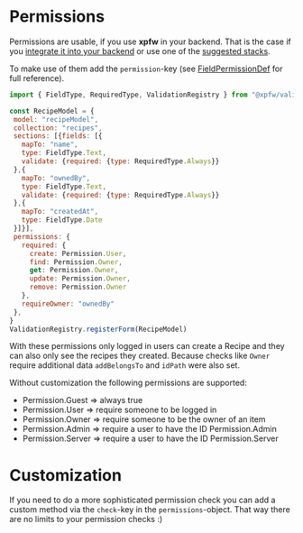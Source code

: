 # Permissions
Permissions are usable, if you use **xpfw** in your backend.
That is the case if you [integrate it into your backend](/core/backend.md) or use one of the [suggested stacks](/stacks/overview.md).

To make use of them add the `permission`-key (see [FieldPermissionDef](#fieldpermissiondef) for full reference).

 ```js
import { FieldType, RequiredType, ValidationRegistry } from "@xpfw/validate"

const RecipeModel = {
  model: "recipeModel",
  collection: "recipes",
  sections: [{fields: [{
    mapTo: "name",
    type: FieldType.Text,
    validate: {required: {type: RequiredType.Always}}
  },{
    mapTo: "ownedBy",
    type: FieldType.Text,
    validate: {required: {type: RequiredType.Always}}
  },{
    mapTo: "createdAt",
    type: FieldType.Date
  }]}],
  permissions: {
    required: {
      create: Permission.User,
      find: Permission.Owner,
      get: Permission.Owner,
      update: Permission.Owner,
      remove: Permission.Owner
    },
    requireOwner: "ownedBy"
  },
}
ValidationRegistry.registerForm(RecipeModel)
 ```
With these permissions only logged in users can create a Recipe and they can also only see the recipes they created.
Because checks like `Owner` require additional data `addBelongsTo` and `idPath` were also set.

Without customization the following permissions are supported:
- Permission.Guest => always true
- Permission.User => require someone to be logged in
- Permission.Owner => require someone to be the owner of an item
- Permission.Admin => require a user to have the ID Permission.Admin
- Permission.Server => require a user to have the ID Permission.Server

# Customization
If you need to do a more sophisticated permission check you can add a custom method via the `check`-key in the `permissions`-object. That way there are no limits to your permission checks :)
